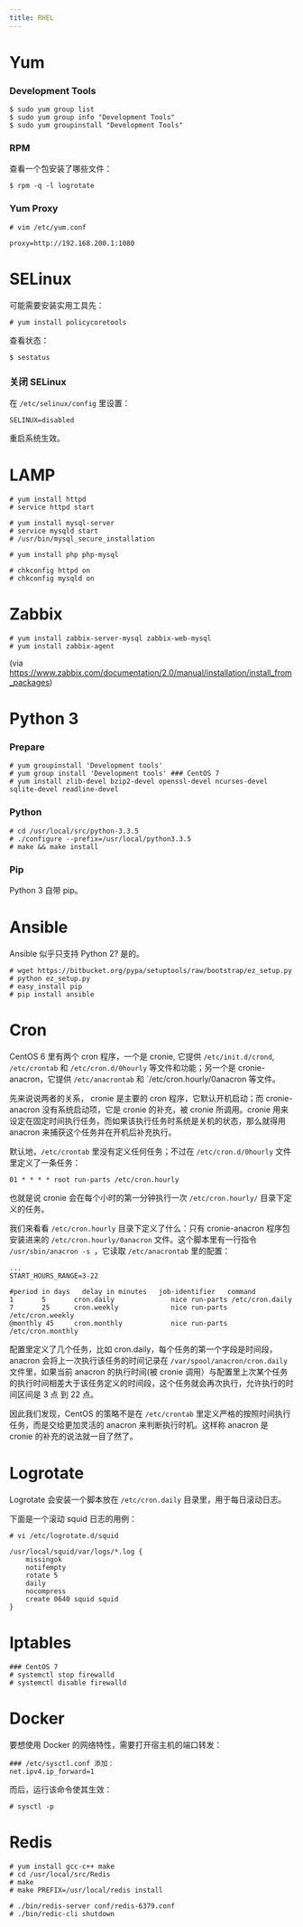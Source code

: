 ```yaml
---
title: RHEL
---
```



Yum
===

### Development Tools

	$ sudo yum group list
	$ sudo yum group info "Development Tools"
	$ sudo yum groupinstall "Development Tools"

### RPM

查看一个包安装了哪些文件：

	$ rpm -q -l logrotate

### Yum Proxy

	# vim /etc/yum.conf

	proxy=http://192.168.200.1:1080


SELinux
=======

可能需要安装实用工具先：

    # yum install policycoretools

查看状态：

	$ sestatus

### 关闭 SELinux

在 `/etc/selinux/config` 里设置：

	SELINUX=disabled

重启系统生效。


LAMP
====

	# yum install httpd
	# service httpd start

	# yum install mysql-server
	# service mysqld start
	# /usr/bin/mysql_secure_installation

	# yum install php php-mysql

	# chkconfig httpd on
	# chkconfig mysqld on


Zabbix
======

	# yum install zabbix-server-mysql zabbix-web-mysql
	# yum install zabbix-agent

(via https://www.zabbix.com/documentation/2.0/manual/installation/install_from_packages)


Python 3
========

### Prepare
	
	# yum groupinstall 'Development tools'
	# yum group install 'Development tools' ### CentOS 7
	# yum install zlib-devel bzip2-devel openssl-devel ncurses-devel sqlite-devel readline-devel

### Python

	# cd /usr/local/src/python-3.3.5
	# ./configure --prefix=/usr/local/python3.3.5
	# make && make install

### Pip

Python 3 自带 pip。



Ansible
=======

Ansible 似乎只支持 Python 2? 是的。

	# wget https://bitbucket.org/pypa/setuptools/raw/bootstrap/ez_setup.py
	# python ez_setup.py
	# easy_install pip
	# pip install ansible


Cron
====

CentOS 6 里有两个 cron 程序，一个是 cronie, 它提供 `/etc/init.d/crond`, `/etc/crontab` 和 `/etc/cron.d/0hourly` 等文件和功能；另一个是 cronie-anacron，它提供 `/etc/anacrontab` 和 `/etc/cron.hourly/0anacron 等文件。 

先来说说两者的关系， cronie 是主要的 cron 程序，它默认开机启动；而 cronie-anacron 没有系统启动项，它是 cronie 的补充，被 cronie 所调用。cronie 用来设定在固定时间执行任务，而如果该执行任务时系统是关机的状态，那么就得用 anacron 来捕获这个任务并在开机后补充执行。

默认地，`/etc/crontab` 里没有定义任何任务；不过在 `/etc/cron.d/0hourly` 文件里定义了一条任务：

	01 * * * * root run-parts /etc/cron.hourly

也就是说 cronie 会在每个小时的第一分钟执行一次 `/etc/cron.hourly/` 目录下定义的任务。

我们来看看 `/etc/cron.hourly` 目录下定义了什么：只有 cronie-anacron 程序包安装进来的 `/etc/cron.hourly/0anacron` 文件。这个脚本里有一行指令 `/usr/sbin/anacron -s `，它读取 `/etc/anacrontab` 里的配置：

	...
	START_HOURS_RANGE=3-22

	#period in days   delay in minutes   job-identifier   command
	1       5       cron.daily              nice run-parts /etc/cron.daily
	7       25      cron.weekly             nice run-parts /etc/cron.weekly
	@monthly 45     cron.monthly            nice run-parts /etc/cron.monthly

配置里定义了几个任务，比如 cron.daily，每个任务的第一个字段是时间段，anacron 会将上一次执行该任务的时间记录在 `/var/spool/anacron/cron.daily` 文件里，如果当前 anacron 的执行时间(被 cronie 调用）与配置里上次某个任务的执行时间相差大于该任务定义的时间段，这个任务就会再次执行，允许执行的时间区间是 3 点 到 22 点。

因此我们发现，CentOS 的策略不是在 `/etc/crontab` 里定义严格的按照时间执行任务，而是交给更加灵活的 anacron 来判断执行时机。这样称 anacron 是 cronie 的补充的说法就一目了然了。


Logrotate
=========

Logrotate 会安装一个脚本放在 `/etc/cron.daily` 目录里，用于每日滚动日志。

下面是一个滚动 squid 日志的用例：

	# vi /etc/logrotate.d/squid
	
	/usr/local/squid/var/logs/*.log {
		missingok
		notifempty
		rotate 5
		daily
		nocompress
		create 0640 squid squid
	}

Iptables
========

	### CentOS 7
	# systemctl stop firewalld
	# systemctl disable firewalld

Docker
======

要想使用 Docker 的网络特性，需要打开宿主机的端口转发：

	### /etc/sysctl.conf 添加：
	net.ipv4.ip_forward=1

而后，运行该命令使其生效：

	# sysctl -p

Redis
=====

	# yum install gcc-c++ make
	# cd /usr/local/src/Redis
	# make 
	# make PREFIX=/usr/local/redis install

	# ./bin/redis-server conf/redis-6379.conf
	# ./bin/redic-cli shutdown
